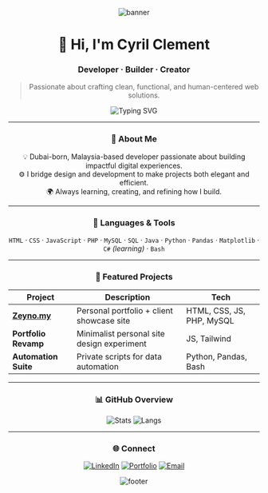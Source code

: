 <!-- 🟠 Cyril Clement | Classy Professional GitHub Profile -->

<div align="center">

![banner](https://capsule-render.vercel.app/api?type=waving&height=160&text=Cyril%20Clement%20⚡&fontAlign=50&fontAlignY=40&color=0:FF7B00,100:FFB347&fontColor=FFFFFF&animation=fadeIn)

# 👋 Hi, I'm **Cyril Clement**
### Developer · Builder · Creator  

> Passionate about crafting clean, functional, and human-centered web solutions.

![Typing SVG](https://readme-typing-svg.demolab.com?font=JetBrains+Mono&size=20&pause=1200&color=FFB347&center=true&vCenter=true&width=600&lines=Developer+by+craft,+builder+by+heart.;Design+%7C+Logic+%7C+Innovation.)

---

### 🧭 About Me
💡 Dubai-born, Malaysia-based developer passionate about building impactful digital experiences.  
⚙️ I bridge design and development to make projects both elegant and efficient.  
🌍 Always learning, creating, and refining how I build.

---

### 🧰 Languages & Tools
`HTML` · `CSS` · `JavaScript` · `PHP` · `MySQL` · `SQL` · `Java` · `Python` · `Pandas` · `Matplotlib` · `C#` *(learning)* · `Bash`

---

### 🧩 Featured Projects
| Project | Description | Tech |
|----------|--------------|------|
| **[Zeyno.my](https://zeyno.my)** | Personal portfolio + client showcase site | HTML, CSS, JS, PHP, MySQL |
| **Portfolio Revamp** | Minimalist personal site design experiment | JS, Tailwind |
| **Automation Suite** | Private scripts for data automation | Python, Pandas, Bash |

---

### 📊 GitHub Overview
![Stats](https://github-readme-stats.vercel.app/api?username=reivering&show_icons=true&theme=transparent&title_color=FF7B00&icon_color=FFB347&text_color=9f9f9f&hide_border=true)
![Langs](https://github-readme-stats.vercel.app/api/top-langs/?username=reivering&layout=compact&theme=transparent&title_color=FF7B00&text_color=9f9f9f&hide_border=true)

---

### 🌐 Connect
[![LinkedIn](https://img.shields.io/badge/LinkedIn-0A66C2?style=flat-square&logo=linkedin&logoColor=white)](https://www.linkedin.com/in/cyrilclement1/)
[![Portfolio](https://img.shields.io/badge/Portfolio-Zeyno.my-FF7B00?style=flat-square&logo=About.me&logoColor=white)](https://zeyno.my)
[![Email](https://img.shields.io/badge/Email-ikcyrils@gmail.com-FFB347?style=flat-square&logo=gmail&logoColor=white)](mailto:ikcyrils@gmail.com)

![footer](https://capsule-render.vercel.app/api?type=waving&color=0:FF7B00,100:FFB347&height=100&section=footer)

</div>
